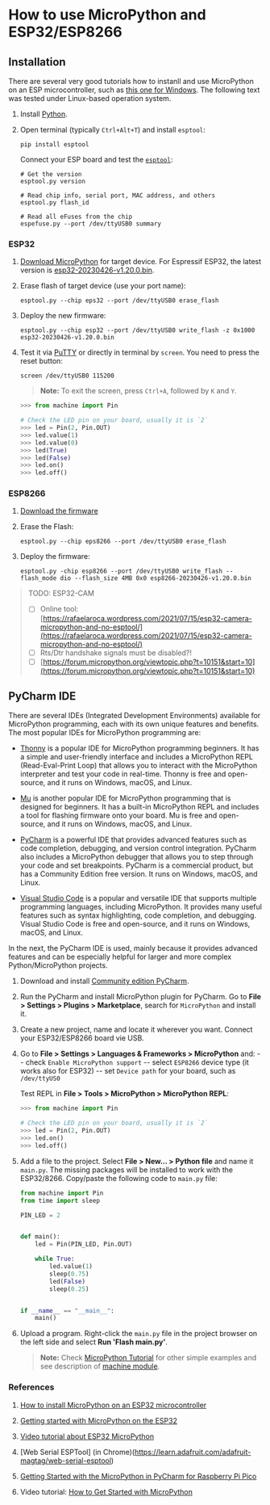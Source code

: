 # How to use MicroPython and ESP32/ESP8266

## Installation

There are several very good tutorials how to instanll and use MicroPython on an ESP microcontroller, such as [this one for Windows](https://pythonforundergradengineers.com/how-to-install-micropython-on-an-esp32.html). The following text was tested under Linux-based operation system.

1. Install [Python](https://www.python.org/downloads/).

2. Open terminal (typically `Ctrl+Alt+T`) and install `esptool`:

    ```shell
    pip install esptool
    ```

    Connect your ESP board and test the [`esptool`](https://docs.espressif.com/projects/esptool/en/latest/esp32/esptool/basic-commands.html#):

    ```shell
    # Get the version
    esptool.py version

    # Read chip info, serial port, MAC address, and others
    esptool.py flash_id

    # Read all eFuses from the chip
    espefuse.py --port /dev/ttyUSB0 summary
    ```

### ESP32

1. [Download MicroPython](http://micropython.org/download/) for target device. For Espressif ESP32, the latest version is [esp32-20230426-v1.20.0.bin](https://micropython.org/resources/firmware/esp32-20230426-v1.20.0.bin).

2. Erase flash of target device (use your port name):

    ```shell
    esptool.py --chip eps32 --port /dev/ttyUSB0 erase_flash
    ```

3. Deploy the new firmware:

    ```shell
    esptool.py --chip esp32 --port /dev/ttyUSB0 write_flash -z 0x1000 esp32-20230426-v1.20.0.bin
    ```

4. Test it via [PuTTY](https://putty.org/) or directly in terminal by `screen`. You need to press the reset button:

    ```shaell
    screen /dev/ttyUSB0 115200 
    ```

    > **Note:** To exit the screen, press `Ctrl+A`, followed by `K` and `Y`.

    ```python
    >>> from machine import Pin

    # Check the LED pin on your board, usually it is `2`
    >>> led = Pin(2, Pin.OUT)
    >>> led.value(1)
    >>> led.value(0)
    >>> led(True)
    >>> led(False)
    >>> led.on()
    >>> led.off()
    ```

### ESP8266

1. [Download the firmware](https://micropython.org/download/esp8266/)

2. Erase the Flash:
    
    ```shell
    esptool.py --chip eps8266 --port /dev/ttyUSB0 erase_flash
    ```
    
3. Deploy the firmware:
    
    ```shell
    esptool.py -chip esp8266 --port /dev/ttyUSB0 write_flash --flash_mode dio --flash_size 4MB 0x0 esp8266-20230426-v1.20.0.bin
    ```

> TODO: ESP32-CAM
>
> - [ ] Online tool: [https://rafaelaroca.wordpress.com/2021/07/15/esp32-camera-micropython-and-no-esptool/](https://rafaelaroca.wordpress.com/2021/07/15/esp32-camera-micropython-and-no-esptool/)
> - [ ] Rts/Dtr handshake signals must be disabled?!
> - [ ] [https://forum.micropython.org/viewtopic.php?t=10151&start=10](https://forum.micropython.org/viewtopic.php?t=10151&start=10)

## PyCharm IDE

There are several IDEs (Integrated Development Environments) available for MicroPython programming, each with its own unique features and benefits. The most popular IDEs for MicroPython programming are:

* [Thonny](https://thonny.org/) is a popular IDE for MicroPython programming beginners. It has a simple and user-friendly interface and includes a MicroPython REPL (Read-Eval-Print Loop) that allows you to interact with the MicroPython interpreter and test your code in real-time. Thonny is free and open-source, and it runs on Windows, macOS, and Linux.

* [Mu](https://codewith.mu/) is another popular IDE for MicroPython programming that is designed for beginners. It has a built-in MicroPython REPL and includes a tool for flashing firmware onto your board. Mu is free and open-source, and it runs on Windows, macOS, and Linux.

* [PyCharm](https://www.jetbrains.com/pycharm/) is a powerful IDE that provides advanced features such as code completion, debugging, and version control integration. PyCharm also includes a MicroPython debugger that allows you to step through your code and set breakpoints. PyCharm is a commercial product, but has a Community Edition free version. It runs on Windows, macOS, and Linux.

* [Visual Studio Code](https://code.visualstudio.com/) is a popular and versatile IDE that supports multiple programming languages, including MicroPython. It provides many useful features such as syntax highlighting, code completion, and debugging. Visual Studio Code is free and open-source, and it runs on Windows, macOS, and Linux.

In the next, the PyCharm IDE is used, mainly because it provides advanced features and can be especially helpful for larger and more complex Python/MicroPython projects.

1. Download and install [Community edition PyCharm](https://www.jetbrains.com/pycharm/download/).

2. Run the PyCharm and install MicroPython plugin for PyCharm. Go to **File > Settings > Plugins > Marketplace**, search for `MicroPython` and install it.

3. Create a new project, name and locate it wherever you want. Connect your ESP32/ESP8266 board vie USB.

4. Go to **File > Settings > Languages & Frameworks > MicroPython** and:
    -- check `Enable MicroPython support`
    -- select `ESP8266` device type (it works also for ESP32)
    -- set `Device path` for your board, such as `/dev/ttyUS0`

    Test REPL in **File > Tools > MicroPython > MicroPython REPL**:

    ```python
    >>> from machine import Pin

    # Check the LED pin on your board, usually it is `2`
    >>> led = Pin(2, Pin.OUT)
    >>> led.on()
    >>> led.off()
    ```

5. Add a file to the project. Select **File > New... > Python file** and name it `main.py`. The missing packages will be installed to work with the ESP32/8266. Copy/paste the following code to `main.py` file:

    ```python
    from machine import Pin
    from time import sleep

    PIN_LED = 2


    def main():
        led = Pin(PIN_LED, Pin.OUT)

        while True:
            led.value(1)
            sleep(0.75)
            led(False)
            sleep(0.25)


    if __name__ == "__main__":
        main()
    ````

6. Upload a program. Right-click the `main.py` file in the project browser on the left side and select **Run 'Flash main.py'**.

    > **Note:** Check [MicroPython Tutorial](http://mpy-tut.zoic.org/tut/input-and-output.html) for other simple examples and see description of [machine module](https://docs.micropython.org/en/latest/library/machine.html?highlight=machine).

### References

1. [How to install MicroPython on an ESP32 microcontroller ](https://pythonforundergradengineers.com/how-to-install-micropython-on-an-esp32.html)

2. [Getting started with MicroPython on the ESP32](https://docs.micropython.org/en/latest/esp32/tutorial/intro.html)

3. [Video tutorial about ESP32 MicroPython](https://www.youtube.com/playlist?list=PLw0SimokefZ3uWQoRsyf-gKNSs4Td-0k6)

4. [Web Serial ESPTool] (in Chrome)(https://learn.adafruit.com/adafruit-magtag/web-serial-esptool)

5. [Getting Started with the MicroPython in PyCharm for Raspberry Pi Pico](https://community.element14.com/products/raspberry-pi/raspberrypi_projects/b/blog/posts/getting-started-with-the-micropython-in-pycharm-for-raspberry-pi-pico)

6. Video tutorial: [How to Get Started with MicroPython](https://www.youtube.com/watch?v=elBtWZ_fOZU&list=PLw0SimokefZ3uWQoRsyf-gKNSs4Td-0k6)
